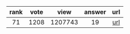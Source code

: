 
| rank | vote | view | answer | url |
|:-:|:-:|:-:|:-:|:-:|
|71|1208|1207743|19| [url](http://stackoverflow.com/questions/1450393/how-do-you-read-from-stdin-in-python) |
